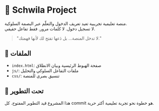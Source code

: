 # 🧬 Schwila Project

منصة تعليمية تجريبية تعيد تعريف الدخول والتعلّم عبر البصمة السلوكية.  
لا تسجيل دخول. لا كلمات مرور. فقط تفاعل حقيقي.

> "لا تدخل المنصة… بل دَعها تفتح لك لأنها فهمتك."

## 📁 الملفات

- `index.html`: صفحة الهبوط الرئيسية وبيان الانطلاق
- `js/`: ملفات التفاعل السلوكي والتحليل
- `css/`: تنسيق بصري للمنصة

## 🚀 تحت التطوير

هذا المشروع قيد التطوير المفتوح. كل commit هو خطوة نحو تجربة تعليمية أكثر حرية.
